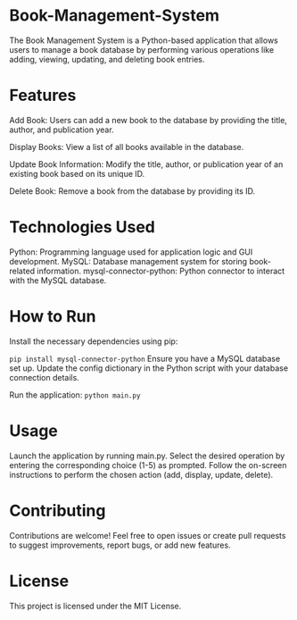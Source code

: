# Book-Management-System

The Book Management System is a Python-based application that allows users to manage a book database by performing various operations like adding, viewing, updating, and deleting book entries.

# Features

Add Book:
Users can add a new book to the database by providing the title, author, and publication year.

Display Books:
View a list of all books available in the database.

Update Book Information:
Modify the title, author, or publication year of an existing book based on its unique ID.

Delete Book:
Remove a book from the database by providing its ID.

# Technologies Used

Python: Programming language used for application logic and GUI development.
MySQL: Database management system for storing book-related information.
mysql-connector-python: Python connector to interact with the MySQL database.

# How to Run

Install the necessary dependencies using pip:

  `pip install mysql-connector-python`
Ensure you have a MySQL database set up. Update the config dictionary in the Python script with your database connection details.

Run the application:
  `python main.py`

 # Usage

Launch the application by running main.py.
Select the desired operation by entering the corresponding choice (1-5) as prompted.
Follow the on-screen instructions to perform the chosen action (add, display, update, delete).

# Contributing

Contributions are welcome! Feel free to open issues or create pull requests to suggest improvements, report bugs, or add new features.

# License

This project is licensed under the MIT License.



